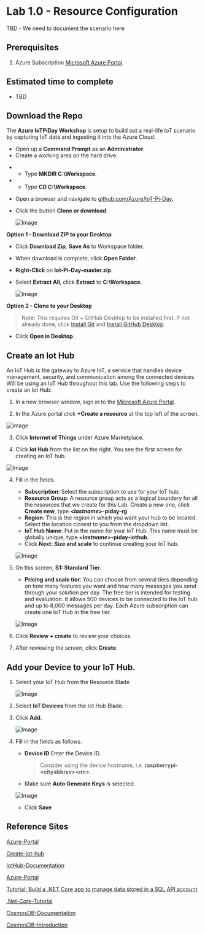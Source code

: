 # Lab 1.0 - Resource Configuration
TBD - We need to document the scenario here

## Prerequisites
1. Azure Subscription [Microsoft Azure Portal](https://portal.azure.com).

## Estimated time to complete
- TBD

## Download the Repo
The **Azure IoTPiDay Workshop** is setup to build out a real-life IoT scenario by capturing IoT data and ingesting it into the Azure Cloud.

- Open up a **Command Prompt** as an **Administrator**.
- Create a working area on the hard drive.
*    - Type **MKDIR C:\Workspace**.
*    - Type **CD C:\Workspace**.
- Open a browser and navigate to [github.com/Azure/IoT-Pi-Day](https://github.com/Azure/IoT-Pi-Day).
- Click the button **Clone or download**.

    ![Image](/images/settingupthelaptop-1.png)

**Option 1 - Download ZIP to your Desktop**

- Click **Download Zip**, **Save As** to Workspace folder.
- When download is complete, click **Open Folder**.
- **Right-Click** on **Iot-Pi-Day-master.zip**.
- Select **Extract All**, click **Extract** to **C:\Workspace**.

    ![Image](/images/settingupthelaptop-2.png)

**Option 2 - Clone to your Desktop**
    
> Note: This requires Git + GitHub Desktop to be installed first. If not already done, click [Install Git](https://github.com/Azure/IoT-Pi-Day/tree/master/Setting%20up%20the%20Laptop#optional-install-git) and [Install GitHub Desktop](https://github.com/Azure/IoT-Pi-Day/tree/master/Setting%20up%20the%20Laptop#optional-install-git-desktop).

- Click **Open in Desktop**.

## Create an Iot Hub

An IoT Hub is the gateway to Azure IoT, a service that handles device management, security, and communication among the connected devices.  Will be using an IoT Hub throughout this lab. Use the following steps to create an Iot Hub:    

1. In a new browser window, sign in to the [Microsoft Azure Portal](https://portal.azure.com).

2. In the Azure portal click **+Create a resource** at the top left of the screen.

![Image](/images/lab-0-image1.png)

3. Click **Internet of Things** under Azure Marketplace.

3. Click **Iot Hub** from the list on the right. You see the first screen for creating an IoT hub.

![Image](/images/lab-0-image2.png)

4. Fill in the fields.
   * **Subscription**: Select the subscription to use for your IoT hub.
   * **Resource Group**: A resource group acts as a logical boundary for all the resources that we create for this Lab. Create a new one, click **Create new**, type **<*lastname*>-piday-rg**
   * **Region**: This is the region in which you want your hub to be located. Select the location closest to you from the dropdown list.
   * **IoT Hub Name**: Put in the name for your IoT Hub. This name must be globally unique, type **<*lastname*>-piday-iothub**.
   * Click **Next: Size and scale** to continue creating your IoT hub.

    ![Image](/images/lab-0-image3.png)

    <!-- ![Image](/images/lab-0-image3.2.png) -->

6. On this screen, **S1: Standard Tier**.

    * **Pricing and scale tier**: You can choose from several tiers depending on how many features you want and how many messages you send through your solution per day. The free tier is intended for testing and evaluation. It allows 500 devices to be connected to the IoT hub and up to 8,000 messages per day. Each Azure subscription can create one IoT Hub in the free tier.

    ![Image](/images/lab-0-image4.png)

7. Click **Review + create** to review your choices.  

    <!-- ![Image](/images/lab-0-image5.png) -->

8. After reviewing the screen, click **Create**.

## Add your Device to your IoT Hub.

1. Select your IoT Hub from the Resource Blade

    ![Image](/images/lab-2.1-image0.png)

2.  Select **IoT Devices** from the Iot Hub Blade.
3.  Click **Add**.

    ![Image](/images/lab-2.1-image1.png)

4. Fill in the fields as follows.
    - **Device ID**  Enter the Device ID.
        > Consider using the device hostname, i.e. **raspberrypi-<**cityabbrev>**<**nn**>**.
    - Make sure **Auto Generate Keys** is selected.

    ![Image](/images/lab-2.1-image2.png)

    - Click **Save**

## Reference Sites

[Azure-Portal](https://portal.azure.com/)

[Create-iot-hub]( https://docs.microsoft.com/en-us/azure/iot-hub/iot-hub-create-through-portal)

[IotHub-Documentation](https://docs.microsoft.com/en-us/azure/iot-hub/)

[Azure-Portal](https://portal.azure.com/)

[Tutorial: Build a .NET Core app to manage data stored in a SQL API account](https://docs.microsoft.com/en-us/azure/cosmos-db/sql-api-dotnetcore-get-started)

[.Net-Core-Tutorial](https://docs.microsoft.com/en-us/azure/cosmos-db/sql-api-dotnetcore-get-started)

[CosmosDB-Documentation](https://docs.microsoft.com/en-us/azure/cosmos-db/)

[CosmosDB-Introduction](https://docs.microsoft.com/en-us/azure/cosmos-db/introduction)
